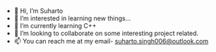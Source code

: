 - 👋 Hi, I’m Suharto 
- 👀 I’m interested in learning new things...
- 🌱 I’m currently learning C++
- 💞️ I’m looking to collaborate on some interesting project related.
- 📫 You can reach me at my email- suharto.singh006@outlook.com

<!---
suho81/suho81 is a ✨ special ✨ repository because its `README.md` (this file) appears on your GitHub profile.
You can click the Preview link to take a look at your changes.
--->
